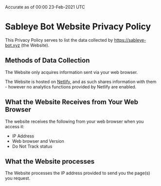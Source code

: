 Accurate as of 00:00 23-Feb-2021 UTC

# Sableye Bot Website Privacy Policy

This Privacy Policy serves to list the data collected by https://sableye-bot.xyz
(the Website).

## Methods of Data Collection

The Website only acquires information sent via your web browser.

The Website is hosted on [Netlify][netlify-privacy], and as such shares
information with them - however no analytics functions provided by Netlify are
enabled.

## What the Website Receives from Your Web Browser

The website receives the following from your web browser when you access it:

  - IP Address
  - Web browser and Version
  - Do Not Track status

## What the Website processes

The Website processes the IP address provided to send you the page(s) you
request.

[netlify-privacy]: https://www.netlify.com/privacy/

